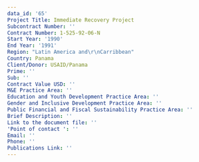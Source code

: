 ```yaml
---
data_id: '65'
Project Title: Immediate Recovery Project
Subcontract Number: ''
Contract Number: 1-525-92-06-N
Start Year: '1990'
End Year: '1991'
Region: "Latin America and\r\nCarribbean"
Country: Panama
Client/Donor: USAID/Panama
Prime: ''
Sub: ''
Contract Value USD: ''
M&E Practice Area: ''
Education and Youth Development Practice Area: ''
Gender and Inclusive Development Practice Area: ''
Public Financial and Fiscal Sustainability Practice Area: ''
Brief Description: ''
Link to the document file: ''
'Point of contact ': ''
Email: ''
Phone: ''
Publications Link: ''
---
```

